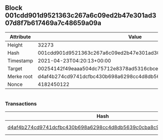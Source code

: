 ## Block 001cdd901d9521363c267a6c09ed2b47e301ad307d8f7b617469a7c48659a09a

Attribute | Value
--- | ---
Height | 32273
Hash | 001cdd901d9521363c267a6c09ed2b47e301ad307d8f7b617469a7c48659a09a
Timestamp | 2021-04-23T04:20:13+00:00
Target | 00254142f49eaaa504dc75712e8378ad5316cbcead634704b3734b6271167cc4
Merke root | d4af4b274cd9741dcfbc430b698a6298cc4d8db5639c0cba8c9205b9dc53d12f
Nonce | 4182450122

```

```

### Transactions

Hash | Amount
--- | ---
[d4af4b274cd9741dcfbc430b698a6298cc4d8db5639c0cba8c9205b9dc53d12f](d4af4b274cd9741dcfbc430b698a6298cc4d8db5639c0cba8c9205b9dc53d12f.md) | 10.00000000 SKEPTI 
